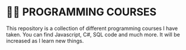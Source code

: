 # 👨‍💻 PROGRAMMING COURSES
This repository is a collection of different programming courses I have taken. You can find Javascript, C#, SQL code and much more. It will be increased as I learn new things. 
